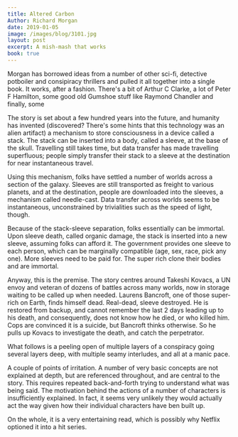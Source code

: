 ```yaml
---
title: Altered Carbon
Author: Richard Morgan
date: 2019-01-05
image: /images/blog/3101.jpg
layout: post
excerpt: A mish-mash that works
book: true
---
```


Morgan has borrowed ideas from a number of other sci-fi, detective potboiler and consipiracy thrillers and pulled it all together into a single book. It works, after a fashion. There's a bit of Arthur C Clarke, a lot of Peter F Hamilton, some good old Gumshoe stuff like Raymond Chandler and finally, some 

The story is set about a few hundred years into the future, and humanity has invented (discovered? There's some hints that this technology was an alien artifact) a mechanism to store consciousness in a device called a stack. The stack can be inserted into a body, called a sleeve, at the base of the skull. Travelling still takes time, but data transfer has made travelling superfluous; people simply transfer their stack to a sleeve at the destination for near instantaneous travel.

Using this mechanism, folks have settled a number of worlds across a section of the galaxy. Sleeves are still transported as freight to various planets, and at the destination, people are downloaded into the sleeves, a mechanism called needle-cast. Data transfer across worlds seems to be instantaneous, unconstrained by trivialities such as the speed of light, though.

Because of the stack-sleeve separation, folks essentially can be immortal. Upon sleeve death, called organic damage, the stack is inserted into a new sleeve, assuming folks can afford it. The government provides one sleeve to each person, which can be marginally compatible (age, sex, race, pick any one). More sleeves need to be paid for. The super rich clone their bodies and are immortal.

Anyway, this is the premise. The story centres around Takeshi Kovacs, a UN envoy and veteran of dozens of battles across many worlds, now in storage waiting to be called up when needed. Laurens Bancroft, one of those super-rich on Earth, finds himself dead. Real-dead, sleeve destroyed. He is restored from backup, and cannot remember the last 2 days leading up to his death, and consequently, does not know how he died, or who killed him. Cops are convinced it is a suicide, but Bancroft thinks otherwise. So he pulls up Kovacs to investigate the death, and catch the perpetrator.

What follows is a peeling open of multiple layers of a conspiracy going several layers deep, with multiple seamy interludes, and all at a manic pace.

A couple of points of irritation. A number of very basic concepts are not explained at depth, but are referenced throughout, and are central to the story. This requires repeated back-and-forth trying to understand what was being said. The motivation behind the actions of a number of characters is insufficiently explained. In fact, it seems very unlikely they would actually act the way given how their individual characters have ben built up.

On the whole, it is a very entertaining read, which is possibly why Netflix optioned it into a hit series.
